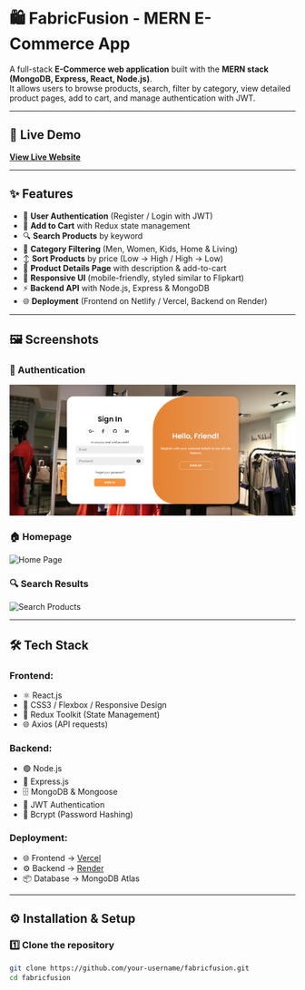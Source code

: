 # 🛍️ FabricFusion - MERN E-Commerce App

A full-stack **E-Commerce web application** built with the **MERN stack (MongoDB, Express, React, Node.js)**.  
It allows users to browse products, search, filter by category, view detailed product pages, add to cart, and manage authentication with JWT.

---

## 🚀 Live Demo

**[View Live Website](https://fc2b3b0d-576c-496c-8f25-55101cd00dea.lovableproject.com)**

---

## ✨ Features

- 🔐 **User Authentication** (Register / Login with JWT)
- 🛒 **Add to Cart** with Redux state management
- 🔍 **Search Products** by keyword
- 📂 **Category Filtering** (Men, Women, Kids, Home & Living)
- ↕️ **Sort Products** by price (Low → High / High → Low)
- 📖 **Product Details Page** with description & add-to-cart
- 📱 **Responsive UI** (mobile-friendly, styled similar to Flipkart)
- ⚡ **Backend API** with Node.js, Express & MongoDB
- 🌐 **Deployment** (Frontend on Netlify / Vercel, Backend on Render)

---

## 🖼️ Screenshots

### 🔑 Authentication
![Login Page](./frontend/public/images/login-signup.png)

### 🏠 Homepage
![Home Page](./screenshots/home.png)

### 🔍 Search Results
![Search Products](./screenshots/search.png)

---

## 🛠️ Tech Stack

### Frontend:
- ⚛️ React.js
- 🎨 CSS3 / Flexbox / Responsive Design
- 🔄 Redux Toolkit (State Management)
- 🌐 Axios (API requests)

### Backend:
- 🟢 Node.js
- 🚀 Express.js
- 🗄️ MongoDB & Mongoose
- 🔑 JWT Authentication
- 🔐 Bcrypt (Password Hashing)

### Deployment:
- 🌐 Frontend → [Vercel](https://vercel.com/)
- ⚙️ Backend → [Render](https://render.com/)
- 📦 Database → MongoDB Atlas

---

## ⚙️ Installation & Setup

### 1️⃣ Clone the repository
```bash
git clone https://github.com/your-username/fabricfusion.git
cd fabricfusion
